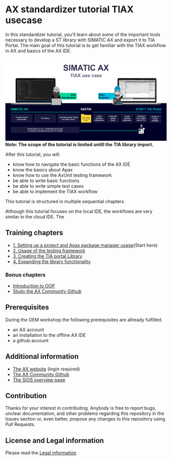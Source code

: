 # AX standardizer tutorial TIAX usecase

In this standardizer tutorial, you'll learn about some of the important tools necessary to develop a ST library with SIMATIC AX and export it to TIA Portal.
The main goal of this tutorial is to get familiar with the TIAX workflow in AX and basics of the AX IDE.

![drawing](./doc/images/TIAXworkflow.png)
**Note: The scope of the tutorial is limited untill the TIA library import.**

After this tutorial, you will:

- know how to navigate the basic functions of the AX IDE
- know the basics about Apax
- know how to use the AxUnit testing framework
- be able to write basic functions
- be able to write simple test cases
- be able to implement the TIAX workflow

This tutorial is structured in multiple sequential chapters.

Although this tutorial focuses on the local IDE, the workflows are very similar in the cloud IDE.
The 

## Training chapters

- [1. Setting up a project and Apax package manager usage](./doc/1-setup.md)(Start here)
- [2. Usage of the testing framework](./doc/2-testing-framework.md)
- [3. Creating the TIA portal Library](./doc/3-exportToTia.md)
- [4. Expanding the library functionality](./doc/4-programmingOwn.md)

### Bonus chapters

- [Introduction to OOP](./doc/oop-introduction.md)
- [Study the AX Community Github](https://github.com/simatic-ax)

## Prerequisites

During the OEM workshop the following prerequisites are allready fulfilled.

- an AX account
- an installation to the offline AX IDE
- a github account

## Additional information

- [The AX website](https://axcite.me) (login required)
- [The AX Community Github](https://github.com/simatic-ax)
- [The SIOS overview page](https://support.industry.siemens.com/cs/document/109815017)

## Contribution

Thanks for your interest in contributing. Anybody is free to report bugs, unclear documentation, and other problems regarding this repository in the Issues section or, even better, propose any changes to this repository using Pull Requests.

## License and Legal information

Please read the [Legal information](LICENSE.md)
